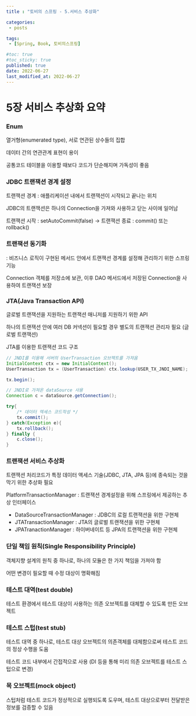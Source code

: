 ```yaml
---
title : "토비의 스프링 - 5.서비스 추상화"

categories:
 - posts

tags:
 - [Spring, Book, 토비의스프링]

#toc: true
#toc_sticky: true
published: true
date: 2022-06-27
last_modified_at: 2022-06-27
---
```


# 5장 서비스 추상화 요약

### Enum

열거형(enumerated type), 서로 연관된 상수들의 집합

데이터 간의 연관관계 표현이 용이

공통코드 테이블을 이용할 때보다 코드가 단순해지며 가독성이 좋음

### JDBC 트랜잭션 경계 설정

트랜잭션 경계 : 애플리케이션 내에서 트랜잭션이 시작되고 끝나는 위치

JDBC의 트랜잭션은 하나의 Connection을 가져와 사용하고 닫는 사이에 일어남

트랜잭션 시작 : setAutoCommit(false) → 트랜잭션 종료 : commit() 또는 rollback()

### 트랜잭션 동기화

: 비즈니스 로직이 구현된 메서드 안에서 트랜잭션 경계를 설정해 관리하기 위한 스프링 기능

Connection 객체를 저장소에 보관, 이후 DAO 메서드에서 저장된 Connection을 사용하여 트랜잭션 보장 

### JTA(Java Transaction API)

글로벌 트랜잭션을 지원하는 트랜잭션 매니저를 지원하기 위한 API

하나의 트랜잭션 안에 여러 DB 커넥션이 필요할 경우 별도의 트랜잭션 관리자 필요 (글로벌 트랜잭션)

JTA를 이용한 트랜잭션 코드 구조

```java
// JNDI를 이용해 서버의 UserTransaction 오브젝트를 가져옴
InitialContext ctx = new InitialContext();
UserTransaction tx = (UserTransaction) ctx.lookup(USER_TX_JNDI_NAME);

tx.begin();

// JNDI로 가져온 dataSource 사용
Connection c = dataSource.getConnection();

try{
	/* 데이터 엑세스 코드작성 */
	tx.commit();
} catch(Exception e){
	tx.rollback();
} finally {
	c.close();
}
```

### 트랜잭션 서비스 추상화

트랜잭션 처리코드가 특정 데이터 액세스 기술(JDBC, JTA, JPA 등)에 종속되는 것을 막기 위한 추상화 필요

PlatformTransactionManager : 트랜잭션 경계설정을 위해 스프링에서 제공하는 추상 인터페이스

- DataSourceTransactionManager : JDBC의 로컬 트랜잭션을 위한 구현체
- JTATransactionManager : JTA의 글로벌 트랜잭션을 위한 구현체
- JPATranactionManager : 하이버네이트 등 JPA의 트랜잭션을 위한 구현체

### 단일 책임 원칙(Single Responsibility Principle)

객체지향 설계의 원칙 중 하나로, 하나의 모듈은 한 가지 책임을 가져야 함

어떤 변경이 필요할 때 수정 대상이 명확해짐

### 테스트 대역(test double)

테스트 환경에서 테스트 대상이 사용하는 의존 오브젝트를 대체할 수 있도록 만든 오브젝트

### 테스트 스텁(test stub)

테스트 대역 중 하나로, 테스트 대상 오브젝트의 의존객체를 대체함으로써 테스트 코드의 정상 수행을 도움

테스트 코드 내부에서 간접적으로 사용 (DI 등을 통해 미리 의존 오브젝트를 테스트 스텁으로 변경)

### 목 오브젝트(mock object)

스텁처럼 테스트 코드가 정상적으로 실행되도록 도우며, 테스트 대상으로부터 전달받은 정보를 검증할 수 있음